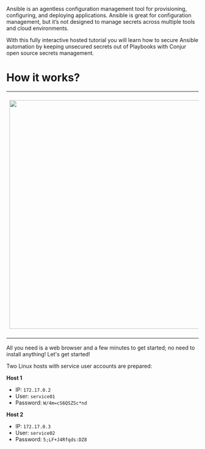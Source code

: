 Ansible is an agentless configuration management tool for provisioning, configuring, and deploying applications. Ansible is great for configuration management, but it’s not designed to manage secrets across multiple tools and cloud environments.

With this fully interactive hosted tutorial you will learn how to secure Ansible automation by keeping unsecured secrets out of Playbooks with Conjur open source secrets management.

# How it works?
<table><tr><td>
<img src="https://raw.githubusercontent.com/quincycheng/katacoda-scenarios/master/conjur-ansible-ssh/media/ansible.svg" width="600px"/>
    </td><td>
1. Install Ansible Conjur Role and Lookup Plug-in
2. Load a Conjur policy that grants the Ansible control machine privileges on secrets
3. Run a playbook containing references to secrets stored in Conjur
4. Authenticate the control machine to Conjur
5. Issue the secrets
6. Playbook fetches secrets from Conjur and executes
    
</td></tr></table>
All you need is a web browser and a few minutes to get started; no need to install anything!
Let's get started!

Two Linux hosts with service user accounts are prepared:

**Host 1**
- IP: `172.17.0.2`
- User: `service01`
- Password: `W/4m=cS6QSZSc*nd`

**Host 2**
- IP: `172.17.0.3`
- User: `service02`
- Password: `5;LF+J4Rfqds:DZ8`